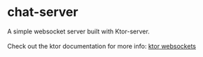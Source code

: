 # chat-server

A simple websocket server built with Ktor-server.
<br><br>
Check out the ktor documentation for more info: [ktor websockets](https://ktor.io/docs/servers/features/websockets.html)
